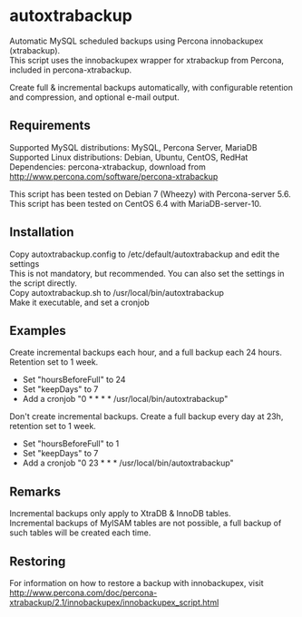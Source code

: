 autoxtrabackup
==============

Automatic MySQL scheduled backups using Percona innobackupex (xtrabackup).  
This script uses the innobackupex wrapper for xtrabackup from Percona, included in percona-xtrabackup.

Create full & incremental backups automatically, with configurable retention and compression, and optional e-mail output.

Requirements
------------
Supported MySQL distributions: MySQL, Percona Server, MariaDB  
Supported Linux distributions: Debian, Ubuntu, CentOS, RedHat  
Dependencies: percona-xtrabackup, download from http://www.percona.com/software/percona-xtrabackup

This script has been tested on Debian 7 (Wheezy) with Percona-server 5.6.  
This script has been tested on CentOS 6.4 with MariaDB-server-10.  

Installation
------------
Copy autoxtrabackup.config to /etc/default/autoxtrabackup and edit the settings  
This is not mandatory, but recommended. You can also set the settings in the script directly.  
Copy autoxtrabackup.sh to /usr/local/bin/autoxtrabackup  
Make it executable, and set a cronjob  

Examples
---------
Create incremental backups each hour, and a full backup each 24 hours. Retention set to 1 week.  
  - Set "hoursBeforeFull" to 24  
  - Set "keepDays" to 7  
  - Add a cronjob "0 * * * * /usr/local/bin/autoxtrabackup"

Don't create incremental backups. Create a full backup every day at 23h, retention set to 1 week.
  - Set "hoursBeforeFull" to 1
  - Set "keepDays" to 7
  - Add a cronjob "0 23 * * * /usr/local/bin/autoxtrabackup"

Remarks
-------
Incremental backups only apply to XtraDB & InnoDB tables.  
Incremental backups of MyISAM tables are not possible, a full backup of such tables will be created each time.  

Restoring
---------
For information on how to restore a backup with innobackupex, visit http://www.percona.com/doc/percona-xtrabackup/2.1/innobackupex/innobackupex_script.html
